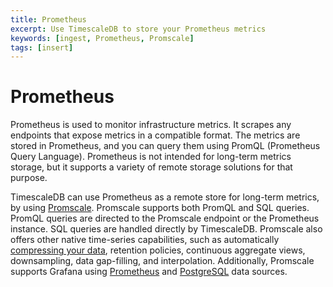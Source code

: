 ```yaml
---
title: Prometheus
excerpt: Use TimescaleDB to store your Prometheus metrics
keywords: [ingest, Prometheus, Promscale]
tags: [insert]
---
```


# Prometheus
Prometheus is used to monitor infrastructure metrics. It scrapes any endpoints
that expose metrics in a compatible format. The metrics are stored in
Prometheus, and you can query them using PromQL (Prometheus Query Language).
Prometheus is not intended for long-term metrics storage, but it supports a
variety of remote storage solutions for that purpose.

TimescaleDB can use Prometheus as a remote store for long-term metrics, by using
[Promscale][promscale]. Promscale supports both PromQL and SQL queries. PromQL
queries are directed to the Promscale endpoint or the Prometheus instance. SQL
queries are handled directly by TimescaleDB. Promscale also offers other native
time-series capabilities, such as automatically
[compressing your data][timescale-compression], retention policies, continuous
aggregate views, downsampling, data gap-filling, and interpolation.
Additionally, Promscale supports Grafana using [Prometheus][prometheus-grafana]
and [PostgreSQL][postgres-grafana] data sources.

[postgres-grafana]: https://grafana.com/docs/grafana/latest/datasources/postgres/
[prometheus-grafana]: https://grafana.com/docs/grafana/latest/datasources/prometheus/
[promscale]: /promscale/:currentVersion:/
[timescale-compression]: https://blog.timescale.com/blog/building-columnar-compression-in-a-row-oriented-database/
